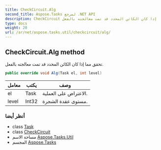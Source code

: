 ```yaml
---
title: CheckCircuit.Alg
second_title: Aspose.Tasks لمرجع .NET API
description: CheckCircuit طريقة. تحقق مما إذا كان الكائن المحدد قد تمت معالجته بالفعل.
type: docs
weight: 20
url: /ar/net/aspose.tasks.util/checkcircuit/alg/
---
```

## CheckCircuit.Alg method

تحقق مما إذا كان الكائن المحدد قد تمت معالجته بالفعل.

```csharp
public override void Alg(Task el, int level)
```

| معامل | يكتب | وصف |
| --- | --- | --- |
| el | Task | الاعتراض على العملية. |
| level | Int32 | مستوى عقدة الشجرة. |

### أنظر أيضا

* class [Task](../../../aspose.tasks/task/)
* class [CheckCircuit](../)
* مساحة الاسم [Aspose.Tasks.Util](../../checkcircuit/)
* المجسم [Aspose.Tasks](../../../)


